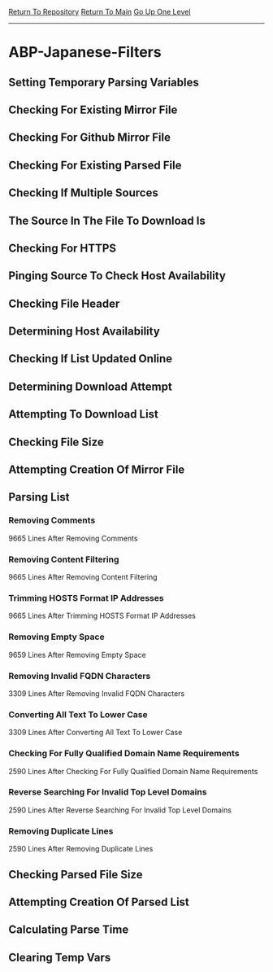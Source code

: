 [Return To Repository](https://github.com/deathbybandaid/piholeparser/)
[Return To Main](https://github.com/deathbybandaid/piholeparser/blob/master/RecentRunLogs/Mainlog.md)
[Go Up One Level](https://github.com/deathbybandaid/piholeparser/blob/master/RecentRunLogs/TopLevelScripts/30-Processing-External-Blacklists.md)
____________________________________
# ABP-Japanese-Filters
## Setting Temporary Parsing Variables
## Checking For Existing Mirror File
## Checking For Github Mirror File
## Checking For Existing Parsed File
## Checking If Multiple Sources
## The Source In The File To Download Is
## Checking For HTTPS
## Pinging Source To Check Host Availability
## Checking File Header
## Determining Host Availability
## Checking If List Updated Online
## Determining Download Attempt
## Attempting To Download List
## Checking File Size
## Attempting Creation Of Mirror File
## Parsing List
### Removing Comments
9665 Lines After Removing Comments
### Removing Content Filtering
9665 Lines After Removing Content Filtering
### Trimming HOSTS Format IP Addresses
9665 Lines After Trimming HOSTS Format IP Addresses
### Removing Empty Space
9659 Lines After Removing Empty Space
### Removing Invalid FQDN Characters
3309 Lines After Removing Invalid FQDN Characters
### Converting All Text To Lower Case
3309 Lines After Converting All Text To Lower Case
### Checking For Fully Qualified Domain Name Requirements
2590 Lines After Checking For Fully Qualified Domain Name Requirements
### Reverse Searching For Invalid Top Level Domains
2590 Lines After Reverse Searching For Invalid Top Level Domains
### Removing Duplicate Lines
2590 Lines After Removing Duplicate Lines
## Checking Parsed File Size
## Attempting Creation Of Parsed List
## Calculating Parse Time
## Clearing Temp Vars
